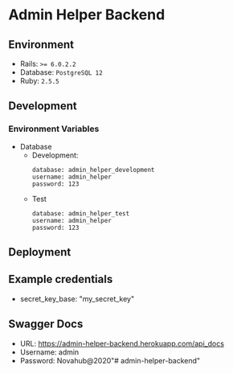 # Admin Helper Backend

## Environment
- Rails: `>= 6.0.2.2`
- Database: `PostgreSQL 12`
- Ruby: `2.5.5`

## Development
### Environment Variables
- Database
  - Development:
    ```
    database: admin_helper_development
    username: admin_helper
    password: 123
    ```
  - Test
    ```
    database: admin_helper_test
    username: admin_helper
    password: 123
    ```

## Deployment
## Example credentials
- secret_key_base: "my_secret_key"

## Swagger Docs
- URL: https://admin-helper-backend.herokuapp.com/api_docs
- Username: admin
- Password: Novahub@2020"# admin-helper-backend" 
